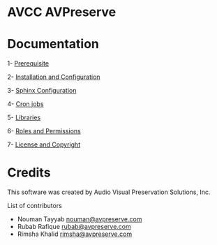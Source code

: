 AVCC AVPreserve
================

Documentation
===============

1-  [Prerequisite](documentation/prerequisite.md)

2-  [Installation and Configuration](documentation/install-configure.md)

3-  [Sphinx Configuration](documentation/sphinx.md)

4-  [Cron jobs](documentation/crons.md)

5-  [Libraries](documentation/libraries.md)

6-  [Roles and Permissions](documentation/roles-permissions.md)

7-  [License and Copyright](documentation/license.md)

Credits
=======

This software was created by Audio Visual Preservation Solutions, Inc.

List of contributors 

 * Nouman Tayyab nouman@avpreserve.com
 * Rubab Rafique rubab@avpreserve.com
 * Rimsha Khalid rimsha@avpreserve.com


